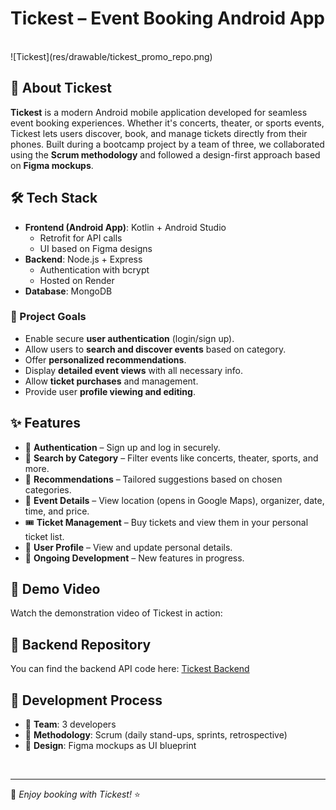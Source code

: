 
# Tickest – Event Booking Android App

<br>
![Tickest](res/drawable/tickest_promo_repo.png)
<br>

## 📱 About Tickest

**Tickest** is a modern Android mobile application developed for seamless event booking experiences. Whether it's concerts, theater, or sports events, Tickest lets users discover, book, and manage tickets directly from their phones. Built during a bootcamp project by a team of three, we collaborated using the **Scrum methodology** and followed a design-first approach based on **Figma mockups**.

## 🛠️ Tech Stack

- **Frontend (Android App)**: Kotlin + Android Studio
  - Retrofit for API calls
  - UI based on Figma designs
- **Backend**: Node.js + Express
  - Authentication with bcrypt
  - Hosted on Render
- **Database**: MongoDB

### 🎯 Project Goals

- Enable secure **user authentication** (login/sign up).
- Allow users to **search and discover events** based on category.
- Offer **personalized recommendations**.
- Display **detailed event views** with all necessary info.
- Allow **ticket purchases** and management.
- Provide user **profile viewing and editing**.

## ✨ Features

- 🔐 **Authentication** – Sign up and log in securely.
- 🔎 **Search by Category** – Filter events like concerts, theater, sports, and more.
- 🎯 **Recommendations** – Tailored suggestions based on chosen categories.
- 📍 **Event Details** – View location (opens in Google Maps), organizer, date, time, and price.
- 🎟 **Ticket Management** – Buy tickets and view them in your personal ticket list.
- 👤 **User Profile** – View and update personal details.
- 🔄 **Ongoing Development** – New features in progress.

## 🎥 Demo Video

Watch the demonstration video of Tickest in action:


## 🔗 Backend Repository

You can find the backend API code here: [Tickest Backend](https://github.com/EfstratiaGe/eventApp-backend)


## 🔄 Development Process

- 👥 **Team**: 3 developers
- 🧭 **Methodology**: Scrum (daily stand-ups, sprints, retrospective)
- 🎨 **Design**: Figma mockups as UI blueprint

<br>

---

🎫 *Enjoy booking with Tickest!* ⭐
